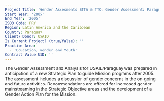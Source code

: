 ```yaml
---
Project Title: 'Gender Assesments STTA & TTO: Gender Assessment: Paraguay (TDY 41)'
Start Year: '2005'
End Year: '2005'
ISO3 Code: PRY
Region: Latin America and the Caribbean
Country: Paraguay
Client/ Donor: USAID
Is Current Project? (true/false): ''
Practice Area:
  - 'Education, Gender and Youth'
Contract Value USD: ''
---
```

The Gender Assessment and Analysis for USAID/Paraguay was prepared in anticipation of a new Strategic Plan to guide Mission programs after 2005. The assessment includes a discussion of gender concerns in the on-going and future activities. Recommendations are offered for increased gender mainstreaming in the Strategic Objective areas and the development of a Gender Action Plan for the Mission.